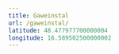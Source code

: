```yaml
---
title: Gaweinstal
url: /gaweinstal/
latitude: 48.477977700000004
longitude: 16.589502500000002
---
```

